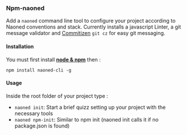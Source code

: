 ### Npm-naoned

Add a `naoned` command line tool to configure your project according to Naoned conventions and stack.
Currently installs a javascript Linter, a git message validator and [Commitizen](https://commitizen.github.io/cz-cli/) `git cz` for easy git messaging.

#### Installation
You must first install **[node & npm](https://github.com/nodesource/distributions)** then :
```
npm install naoned-cli -g
```

#### Usage
Inside the root folder of your project type :
- `naoned init`: Start a brief quizz setting up your project with the necessary tools
- `naoned npm-init`: Similar to npm init (naoned init calls it if no package.json is found)
